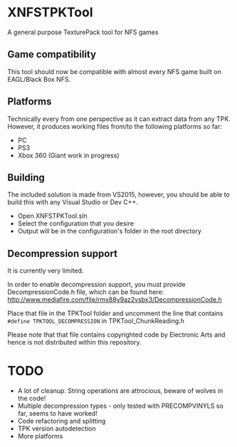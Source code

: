 # XNFSTPKTool
A general purpose TexturePack tool for NFS games

## Game compatibility
This tool should now be compatible with almost every NFS game built on EAGL/Black Box NFS.

## Platforms
Technically every from one perspective as it can extract data from any TPK.
However, it produces working files from/to the following platforms so far:

- PC
- PS3
- Xbox 360 (Giant work in progress)

## Building
The included solution is made from VS2015, however, you should be able to build this with any Visual Studio or Dev C++.

- Open XNFSTPKTool.sln
- Select the configuration that you desire
- Output will be in the configuration's folder in the root directory

## Decompression support
It is currently very limited. 

In order to enable decompression support, you must provide DecompressionCode.h file, which can be found here: http://www.mediafire.com/file/rmx88y9az2vsbx3/DecompressionCode.h

Place that file in the TPKTool folder and uncomment the line that contains `#define TPKTOOL_DECOMPRESSION` in TPKTool_ChunkReading.h

Please note that that file contains copyrighted code by Electronic Arts and hence is not distributed within this repository.

# TODO
- A lot of cleanup. String operations are attrocious, beware of wolves in the code!
- Multiple decompression types - only tested with PRECOMPVINYLS so far, seems to have worked!
- Code refactoring and splitting
- TPK version autodetection
- More platforms
